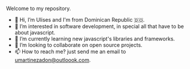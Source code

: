 Welcome to my repository.

- 👋 Hi, I’m Ulises and I'm from Dominican Republic 🇩🇴.
- 👀 I’m interested in software development, in special all that have to be about javascript.
- 🌱 I’m currently learning new javascript's libraries and frameworks.
- 💞️ I’m looking to collaborate on open source projects.
- 📫 How to reach me? just send me an email to umartinezadon@outloook.com.

<!---
umartinez22/umartinez22 is a ✨ special ✨ repository because its `README.md` (this file) appears on your GitHub profile.
You can click the Preview link to take a look at your changes.
--->
